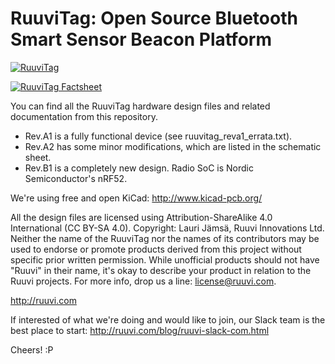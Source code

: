 # RuuviTag: Open Source Bluetooth Smart Sensor Beacon Platform

[![RuuviTag](https://github.com/ruuvi/ruuvitag_hw/raw/master/ruuvitag_reva1.jpg)](http://ruuvi.com)

[![RuuviTag Factsheet](https://github.com/ruuvi/ruuvi_brand/blob/master/ruuvitag_factsheet_2015/ruuvitag_factsheet_2015.jpg)](http://ruuvi.com)

You can find all the RuuviTag hardware design files and related documentation from this repository.

* Rev.A1 is a fully functional device (see ruuvitag_reva1_errata.txt).
* Rev.A2 has some minor modifications, which are listed in the schematic sheet.
* Rev.B1 is a completely new design. Radio SoC is Nordic Semiconductor's nRF52.

We're using free and open KiCad: http://www.kicad-pcb.org/

All the design files are licensed using Attribution-ShareAlike 4.0 International (CC BY-SA 4.0).
Copyright: Lauri Jämsä, Ruuvi Innovations Ltd. Neither the name of the RuuviTag nor the names of its contributors may be used to endorse or promote products derived from this project without specific prior written permission. While unofficial products should not have "Ruuvi" in their name, it's okay to describe your product in relation to the Ruuvi projects. For more info, drop us a line: license@ruuvi.com.

http://ruuvi.com

If interested of what we're doing and would like to join, our Slack team is the best place to start: http://ruuvi.com/blog/ruuvi-slack-com.html

Cheers! :P
